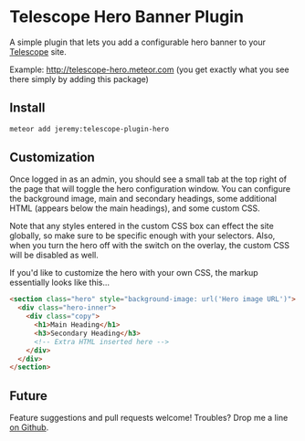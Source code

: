 # Telescope Hero Banner Plugin

A simple plugin that lets you add a configurable hero banner to your [Telescope][1] site.  

Example: http://telescope-hero.meteor.com (you get exactly what you see there simply by adding this package)


## Install

```bash
meteor add jeremy:telescope-plugin-hero
```


## Customization

Once logged in as an admin, you should see a small tab at the top right of the page that will toggle the hero configuration window.  You can configure the background image, main and secondary headings, some additional HTML (appears below the main headings), and some custom CSS.  

Note that any styles entered in the custom CSS box can effect the site globally, so make sure to be specific enough with your selectors. Also, when you turn the hero off with the switch on the overlay, the custom CSS will be disabled as well.

If you'd like to customize the hero with your own CSS, the markup essentially looks like this...

```html
<section class="hero" style="background-image: url('Hero image URL')">
  <div class="hero-inner">
    <div class="copy">
      <h1>Main Heading</h1>
      <h3>Secondary Heading</h3>
      <!-- Extra HTML inserted here -->
    </div>
  </div>
</section>
```


## Future
Feature suggestions and pull requests welcome!  Troubles?  Drop me a line [on Github][4].

[1]: http://www.telescopeapp.org/
[2]: https://github.com/TelescopeJS/Telescope/tree/devel
[3]: https://atmospherejs.com/telescope/core
[4]: https://github.com/jshimko/telescope-plugin-hero